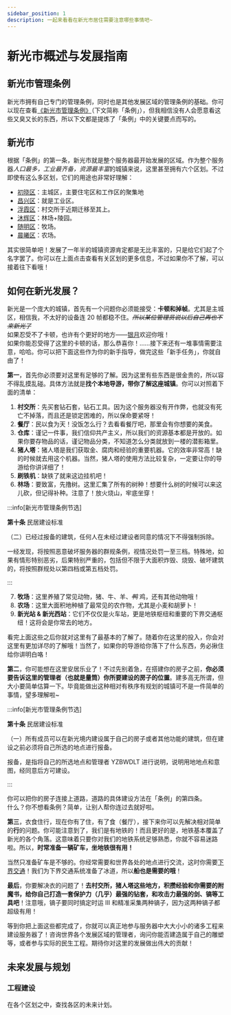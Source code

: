 ```yaml
---
sidebar_position: 1
description: 一起来看看在新光市居住需要注意哪些事情吧~
---
```


# 新光市概述与发展指南

## 新光市管理条例

新光市拥有自己专门的管理条例，同时也是其他发展区域的管理条例的基础。你可以现在查看[《新光市管理条例》](../../administrative_regulations/xinguang)（下文简称「条例」），但我相信没有人会愿意看这些又臭又长的东西，所以下文都是提炼了「条例」中的关键要点而写的。

## 新光市

根据「条例」的第一条，新光市就是整个服务器最开始发展的区域。作为整个服务器*人口最多，工业最齐备，资源最丰富*的城镇来说，这里甚至拥有六个区划。不过即使有这么多区划，它们的用途也非常好理解：

- [初晓区](chuxiao_district)：主城区，主要住宅区和工作区的聚集地
- [昌兴区](changxing_district)：就是工业区。
- [浮霞区](fuxia_district)：村交所于近期迁移至其上。
- [沐辉区](muhui_district)：林场+陵园。
- [随明区](suiming_district)：牧场。
- [晨曦区](chenxi_district)：农场。

其实很简单吧！发展了一年半的城镇资源肯定都是无比丰富的，只是给它们起了个名字罢了。你可以在上面点击查看有关区划的更多信息，不过如果你不了解，可以接着往下看哦！

## 如何在新光发展？

新光是一个庞大的城镇，首先有一个问题你必须能接受：**卡顿和掉帧**。尤其是主城区，相信我，不太好的设备连 20 帧都稳不住。~~*所以某位管理员说以后自己再也不来新光了*~~  
如果忍受不了卡顿，也许有个更好的地方——[银月](../silvermoon/summary)欢迎你哦！  
如果你能忍受得了这里的卡顿的话，那么恭喜你！……接下来还有一堆事情需要注意，哈哈。你可以把下面这些作为你的新手指导，做完这些「新手任务」，你就自由了！

**第一**，首先你必须要对这里有足够的了解。因为这里有些东西是很金贵的，所以容不得乱摸乱碰。具体方法就是**找个本地导游，带你了解这座城镇**。你可以对照着下面的清单：

1. **村交所**：先买套钻石套，钻石工具。因为这个服务器没有开作弊，也就没有死亡不掉落，而且还是锁定困难的，所以保命要紧呀！
2. **餐厅**：民以食为天！没饭怎么行？去看看餐厅吧，那里会有你想要的美食。
3. **仓库**：谨记一件事，我们信仰共产主义，所以我们的资源基本都是开放的。如果你要存物品的话，谨记物品分类，不知道怎么分类就放到一楼的潜影箱里。
4. **猪人塔**：猪人塔是我们获取金、腐肉和经验的重要机器。它的效率非常高！缺的时候就去用这个机器。当然，猪人塔的使用方法比较复杂，一定要让你的导游给你讲详细了！
5. **刷铁机**：缺铁了就来这边挂机吧！
6. **林场**：要致富，先撸树。这里汇集了所有的树种！想要什么树的时候可以来这儿砍，但记得补种。注意了！放火烧山，牢底坐穿！

:::info[新光市管理条例节选]

**第十条** 民居建设标准

（二）已经过报备的建筑，任何人在未经过建设者同意的情况下不得强制拆除。

一经发现，将按照恶意破坏服务器的群规条例，视情况处罚一至三档。特殊地，如果有情形特别恶劣，后果特别严重的，包括但不限于大面积炸毁、烧毁、破坏建筑的，将按照群规处以第四档或第五档处罚。

:::

<!-- markdownlint-disable MD029 -->

7. **牧场**：这里养殖了常见动物，猪、牛、羊、~~*鸭*~~ 鸡，还有其他动物哦！
8. **农场**：这里大面积地种植了最常见的农作物，尤其是小麦和胡萝卜！
9. **新光站 & 新光西站**：它们不仅仅是火车站，更是地铁枢纽和重要的下界交通枢纽！这将会是你常去的地方。

<!-- markdownlint-restore -->

看完上面这些之后你就对这里有了最基本的了解了。随着你在这里的投入，你会对这里有更加详尽的了解哦！当然了，如果你的导游给你落下了什么东西，务必揪住给你讲明白咯！

**第二**，你可能想在这里安居乐业了！不过先别着急，在搭建你的房子之前，**你必须要告诉这里的管理者（也就是量筒）你所要建设的房子的位置**。建多高无所谓，但大小要简单估算一下。毕竟能做出这种相对有秩序有规划的城镇可不是一件简单的事情，望多理解啦~

:::info[新光市管理条例节选]

**第十条** 民居建设标准

（一）所有成员可以在新光境内建设属于自己的房子或者其他功能的建筑，但在建设之前必须将自己所选的地点进行报备。

报备，是指将自己的所选地点和管理者 YZBWDLT 进行说明，说明用地地点和意图，经同意后方可建设。

:::

你可以把你的房子连接上道路，道路的具体建设方法在「条例」的第四条。  
什么？你不想看条例？简单，让别人帮你连过去就好啦。

**第三**，衣食住行，现在你有了住，有了食（餐厅），接下来你可以先解决相对简单的**行**的问题。你可能注意到了，我们是有地铁的！而且更好的是，地铁基本覆盖了新光的各个角落。这意味着只要你对我们的地铁系统足够熟悉，你就不容易迷路啦。所以，**时常准备一辆矿车，坐地铁很有用！**

当然只准备矿车是不够的。你经常需要和世界各处的地点进行交流，这时你需要[下界交通](../../railway_transit/nether)！我们为下界交通系统准备了冰道，所以**船也是需要的哦**！

**最后**，你要解决衣的问题了！**去村交所，猪人塔这些地方，积攒经验和你需要的附魔书，给你自己打造一套保护力（几乎）最强的钻套，和攻击力最强的剑、镐等工具吧**！注意哦，镐子要同时搞定时运 III 和精准采集两种镐子，因为这两种镐子都超级有用！

等到你把上面这些都完成了，你就可以真正地参与服务器中大大小小的诸多工程来建设服务器了！咨询世界各个发展区域的管理者，询问你能否建造属于自己的雕塑等，或者参与实际的民生工程。期待你对这里的发展做出伟大的贡献！

## 未来发展与规划

### 工程建设

在各个区划之中，查找各区的未来计划。
